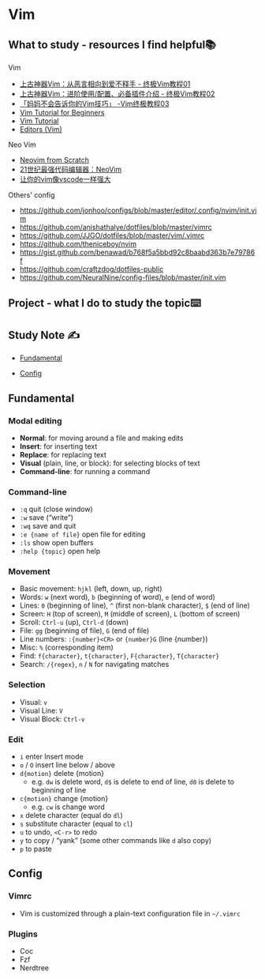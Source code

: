 # Vim

## What to study - resources I find helpful📚

Vim 

- [上古神器Vim：从恶言相向到爱不释手 - 终极Vim教程01](https://www.bilibili.com/video/BV164411P7tw?spm_id_from=333.999.0.0&vd_source=feba2df2be8d73a9f79885dece576693)
- [上古神器Vim：进阶使用/配置、必备插件介绍 - 终极Vim教程02](https://www.bilibili.com/video/BV1e4411V7AA?spm_id_from=333.999.0.0&vd_source=feba2df2be8d73a9f79885dece576693)
- [「妈妈不会告诉你的Vim技巧」 -Vim终极教程03](https://www.bilibili.com/video/BV1r4411G7de?spm_id_from=333.999.0.0&vd_source=feba2df2be8d73a9f79885dece576693)
- [Vim Tutorial for Beginners](https://www.youtube.com/watch?v=RZ4p-saaQkc)
- [Vim Tutorial](https://www.youtube.com/watch?v=IiwGbcd8S7I)
- [Editors (Vim)](https://missing.csail.mit.edu/2020/editors/)

Neo Vim

- [Neovim from Scratch](https://www.youtube.com/playlist?list=PLhoH5vyxr6Qq41NFL4GvhFp-WLd5xzIzZ)
- [21世纪最强代码编辑器：NeoVim](https://www.bilibili.com/video/BV1y4411C7pE?spm_id_from=333.999.0.0&vd_source=feba2df2be8d73a9f79885dece576693)
- [让你的vim像vscode一样强大](https://www.bilibili.com/video/BV1Ka4y1E7AM?spm_id_from=333.999.0.0&vd_source=feba2df2be8d73a9f79885dece576693)

Others' config

- https://github.com/jonhoo/configs/blob/master/editor/.config/nvim/init.vim
- https://github.com/anishathalye/dotfiles/blob/master/vimrc
- https://github.com/JJGO/dotfiles/blob/master/vim/.vimrc
- https://github.com/theniceboy/nvim
- https://gist.github.com/benawad/b768f5a5bbd92c8baabd363b7e79786f
- https://github.com/craftzdog/dotfiles-public
- https://github.com/NeuralNine/config-files/blob/master/init.vim

## Project  - what I do to study the topic⌨️



## Study Note ✍️

- [Fundamental](#Fundamental)

- [Config](#Config)

## Fundamental

### Modal editing

- **Normal**: for moving around a file and making edits
- **Insert**: for inserting text
- **Replace**: for replacing text
- **Visual** (plain, line, or block): for selecting blocks of text
- **Command-line**: for running a command

### Command-line

- `:q` quit (close window)
- `:w` save (“write”)
- `:wq` save and quit
- `:e {name of file}` open file for editing
- `:ls` show open buffers
- `:help {topic}` open help

### Movement

- Basic movement: `hjkl` (left, down, up, right)
- Words: `w` (next word), `b` (beginning of word), `e` (end of word)
- Lines: `0` (beginning of line), `^` (first non-blank character), `$` (end of line)
- Screen: `H` (top of screen), `M` (middle of screen), `L` (bottom of screen)
- Scroll: `Ctrl-u` (up), `Ctrl-d` (down)
- File: `gg` (beginning of file), `G` (end of file)
- Line numbers: `:{number}<CR>` or `{number}G` (line {number})
- Misc: `%` (corresponding item)
- Find: `f{character}`, `t{character}`, `F{character}`, `T{character}`
- Search: `/{regex}`, `n` / `N` for navigating matches

### Selection

- Visual: `v`
- Visual Line: `V`
- Visual Block: `Ctrl-v`

### Edit

- `i` enter Insert mode
- `o` / `O` insert line below / above
- `d{motion}` delete {motion}
  - e.g. `dw` is delete word, `d$` is delete to end of line, `d0` is delete to beginning of line
- `c{motion}` change {motion}
  - e.g. `cw` is change word
- `x` delete character (equal do `dl`)
- `s` substitute character (equal to `cl`)
- `u` to undo, `<C-r>` to redo
- `y` to copy / “yank” (some other commands like `d` also copy)
- `p` to paste

## Config

### Vimrc

- Vim is customized through a plain-text configuration file in `~/.vimrc`

### Plugins

- Coc
- Fzf
- Nerdtree